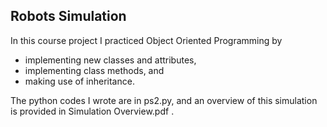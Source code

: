 ## Robots Simulation

In this course project I practiced Object Oriented Programming by 

- implementing new classes and attributes,
- implementing class methods, and
- making use of inheritance.

The python codes I wrote are in ps2.py, and an overview of this simulation is provided in Simulation Overview.pdf .
